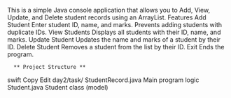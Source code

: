 This is a simple Java console application that allows you to Add, View, Update, and Delete student records using an ArrayList.
Features
Add Student
Enter student ID, name, and marks.
Prevents adding students with duplicate IDs.
View Students
Displays all students with their ID, name, and marks.
Update Student
Updates the name and marks of a student by their ID.
Delete Student
Removes a student from the list by their ID.
Exit
Ends the program.

      ** Project Structure **
swift
Copy
Edit
day2/task/
StudentRecord.java    Main program logic
Student.java          Student class (model)

